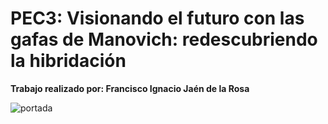 # PEC3: Visionando el futuro con las gafas de Manovich: redescubriendo la hibridación

**Trabajo realizado por: Francisco Ignacio Jaén de la Rosa** 

![portada]([https://i.pinimg.com/736x/08/c4/bb/08c4bbdacd8c6d009f4b4cbd75181949.jpg])
